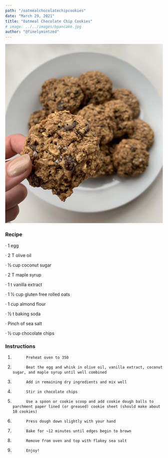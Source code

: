 ```yaml
---
path: "/oatmealchocolatechipcookies"
date: "March 29, 2021"
title: "Oatmeal Chocolate Chip Cookies"
# image: ../../images/bpancake.jpg
author: "@finelymintzed"
---
```


![Oatmeal Chocolate Chip Cookies](./oatmeal.jpg)

### Recipe

· 1 egg

· 2 T olive oil

· ½ cup coconut sugar

· 2 T maple syrup

· 1 t vanilla extract

· 1 ½ cup gluten free rolled oats

· 1 cup almond flour

· ½ t baking soda

· Pinch of sea salt

· ½ cup chocolate chips

### Instructions

1.           Preheat oven to 350

2.           Beat the egg and whisk in olive oil, vanilla extract, coconut sugar, and maple syrup until well combined

3.           Add in remaining dry ingredients and mix well

4.           Stir in chocolate chips

5.           Use a spoon or cookie scoop and add cookie dough balls to parchment paper lined (or greased) cookie sheet (should make about 18 cookies)

6.           Press dough down slightly with your hand

7.           Bake for ~12 minutes until edges begin to brown

8.           Remove from oven and top with flakey sea salt

9.           Enjoy!
